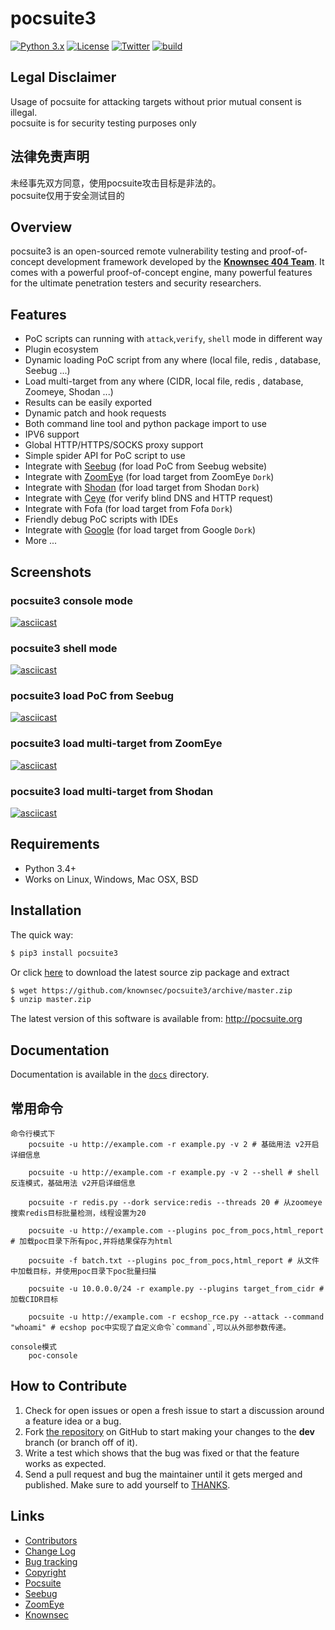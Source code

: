 # pocsuite3

[![Python 3.x](https://img.shields.io/badge/python-3.x-yellow.svg)](https://www.python.org/) [![License](https://img.shields.io/badge/license-GPLv2-red.svg)](https://raw.githubusercontent.com/knownsec/Pocsuite/master/docs/COPYING) [![Twitter](https://img.shields.io/badge/twitter-@seebug-blue.svg)](https://twitter.com/seebug_team) [![build](https://api.travis-ci.org/knownsec/pocsuite3.svg)](https://travis-ci.org/knownsec/pocsuite3)

## Legal Disclaimer
Usage of pocsuite for attacking targets without prior mutual consent is illegal.  
pocsuite is for security testing purposes only

## 法律免责声明
未经事先双方同意，使用pocsuite攻击目标是非法的。  
pocsuite仅用于安全测试目的

## Overview

pocsuite3 is an open-sourced remote vulnerability testing and proof-of-concept development framework developed by the [**Knownsec 404 Team**](http://www.knownsec.com/). 
It comes with a powerful proof-of-concept engine, many powerful features for the ultimate penetration testers and security researchers.

## Features
* PoC scripts can running with `attack`,`verify`, `shell` mode in different way
* Plugin ecosystem
* Dynamic loading PoC script from any where (local file, redis , database, Seebug ...)
* Load multi-target from any where (CIDR, local file, redis , database, Zoomeye, Shodan ...)
* Results can be easily exported
* Dynamic patch and hook requests 
* Both command line tool and python package import to use
* IPV6 support
* Global HTTP/HTTPS/SOCKS proxy support
* Simple spider API for PoC script to use
* Integrate with [Seebug](https://www.seebug.org) (for load PoC from Seebug website)
* Integrate with [ZoomEye](https://www.zoomeye.org) (for load target from ZoomEye `Dork`)
* Integrate with [Shodan](https://www.shodan.io) (for load target from Shodan `Dork`)
* Integrate with [Ceye](http://ceye.io/) (for verify blind DNS and HTTP request)
* Integrate with Fofa (for load target from Fofa `Dork`)
* Friendly debug PoC scripts with IDEs
* Integrate with [Google](https://www.google.com) (for load target from Google `Dork`)
* More ...

## Screenshots

### pocsuite3 console mode
[![asciicast](https://asciinema.org/a/219356.png)](https://asciinema.org/a/219356)

### pocsuite3 shell mode
[![asciicast](https://asciinema.org/a/203101.png)](https://asciinema.org/a/203101)

### pocsuite3 load PoC from Seebug 
[![asciicast](https://asciinema.org/a/207350.png)](https://asciinema.org/a/207350)

### pocsuite3 load multi-target from ZoomEye
[![asciicast](https://asciinema.org/a/207349.png)](https://asciinema.org/a/207349)

### pocsuite3 load multi-target from Shodan
[![asciicast](https://asciinema.org/a/207349.png)](https://asciinema.org/a/207349)

## Requirements

- Python 3.4+
- Works on Linux, Windows, Mac OSX, BSD

## Installation

The quick way:

``` bash
$ pip3 install pocsuite3
```

Or click [here](https://github.com/knownsec/pocsuite3/archive/master.zip) to download the latest source zip package and extract

``` bash
$ wget https://github.com/knownsec/pocsuite3/archive/master.zip
$ unzip master.zip
```


The latest version of this software is available from: http://pocsuite.org

## Documentation

Documentation is available in the [```docs```](./docs) directory.

## 常用命令
```
命令行模式下
	pocsuite -u http://example.com -r example.py -v 2 # 基础用法 v2开启详细信息

	pocsuite -u http://example.com -r example.py -v 2 --shell # shell反连模式，基础用法 v2开启详细信息

	pocsuite -r redis.py --dork service:redis --threads 20 # 从zoomeye搜索redis目标批量检测，线程设置为20

	pocsuite -u http://example.com --plugins poc_from_pocs,html_report # 加载poc目录下所有poc,并将结果保存为html

	pocsuite -f batch.txt --plugins poc_from_pocs,html_report # 从文件中加载目标，并使用poc目录下poc批量扫描

	pocsuite -u 10.0.0.0/24 -r example.py --plugins target_from_cidr # 加载CIDR目标

	pocsuite -u http://example.com -r ecshop_rce.py --attack --command "whoami" # ecshop poc中实现了自定义命令`command`,可以从外部参数传递。

console模式 
    poc-console
```

## How to Contribute

1. Check for open issues or open a fresh issue to start a discussion around a feature idea or a bug.
2. Fork [the repository](https://github.com/knownsec/pocsuite3) on GitHub to start making your changes to the **dev** branch (or branch off of it).
3. Write a test which shows that the bug was fixed or that the feature works as expected.
4. Send a pull request and bug the maintainer until it gets merged and published. Make sure to add yourself to [THANKS](./docs/THANKS.md).


## Links

* [Contributors](./CONTRIBUTORS.md)
* [Change Log](./CHANGELOG.md)
* [Bug tracking](https://github.com/knownsec/pocsuite3/issues)
* [Copyright](./COPYING)
* [Pocsuite](http://pocsuite.org)
* [Seebug](https://www.seebug.org)
* [ZoomEye](https://www.zoomeye.org)
* [Knownsec](https://www.knownsec.com)
